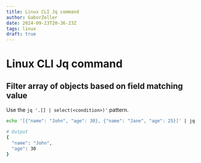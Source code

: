 ```yaml
---
title: Linux CLI Jq command
author: GaborZeller
date: 2024-09-23T20-36-23Z
tags: linux
draft: true
---
```


# Linux CLI Jq command

## Filter array of objects based on field matching value

Use the `jq '.[] | select(<condition>)'` pattern.

```sh
echo '[{"name": "John", "age": 30}, {"name": "Jane", "age": 25}]' | jq '.[] | select(.name == "John")'
```

```sh
# Output
{
  "name": "John",
  "age": 30
}

```

